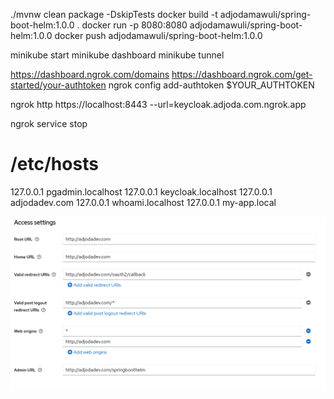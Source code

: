 ./mvnw clean package -DskipTests
docker build -t adjodamawuli/spring-boot-helm:1.0.0 .
docker run -p 8080:8080 adjodamawuli/spring-boot-helm:1.0.0
docker push adjodamawuli/spring-boot-helm:1.0.0



minikube start
minikube dashboard
minikube tunnel


https://dashboard.ngrok.com/domains
https://dashboard.ngrok.com/get-started/your-authtoken
ngrok config add-authtoken $YOUR_AUTHTOKEN

ngrok http https://localhost:8443 --url=keycloak.adjoda.com.ngrok.app


ngrok service stop


# /etc/hosts

127.0.0.1 pgadmin.localhost
127.0.0.1 keycloak.localhost
127.0.0.1 adjodadev.com
127.0.0.1 whoami.localhost
127.0.0.1 my-app.local


![img.png](img.png)